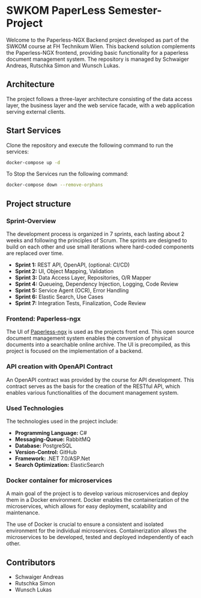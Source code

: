# SWKOM PaperLess Semester-Project

Welcome to the Paperless-NGX Backend project developed as part of the SWKOM course at FH Technikum Wien. This backend solution complements the Paperless-NGX frontend, providing basic functionality for a paperless document management system. The repository is managed by Schwaiger Andreas, Rutschka Simon and Wunsch Lukas.

## Architecture

The project follows a three-layer architecture consisting of the data access layer, the business layer and the web service facade, with a web application serving external clients.

## Start Services

Clone the repository and execute the following command to run the services:
```bash
docker-compose up -d
```

To Stop the Services run the following command:
```bash
docker-compose down --remove-orphans
```


## Project structure

### Sprint-Overview

The development process is organized in 7 sprints, each lasting about 2 weeks and following the principles of Scrum. The sprints are designed to build on each other and use small iterations where hard-coded components are replaced over time.

- **Sprint 1:** REST API, OpenAPI, (optional: CI/CD)
- **Sprint 2:** UI, Object Mapping, Validation
- **Sprint 3:** Data Access Layer, Repositories, O/R Mapper
- **Sprint 4:** Queueing, Dependency Injection, Logging, Code Review
- **Sprint 5:** Service Agent (OCR), Error Handling
- **Sprint 6:** Elastic Search, Use Cases
- **Sprint 7:** Integration Tests, Finalization, Code Review

### Frontend: Paperless-ngx

The UI of [Paperless-ngx](https://docs.paperless-ngx.com/) is used as the projects front end. This open source document management system enables the conversion of physical documents into a searchable online archive. The UI is precompiled, as this project is focused on the implementation of a backend.

### API creation with OpenAPI Contract

An OpenAPI contract was provided by the course for API development. This contract serves as the basis for the creation of the RESTful API, which enables various functionalities of the document management system.

### Used Technologies

The technologies used in the project include:

- **Programming Language:** C#
- **Messaging-Queue:** RabbitMQ
- **Database:** PostgreSQL
- **Version-Control:** GitHub
- **Framework:** .NET 7.0/ASP.Net
- **Search Optimization:** ElasticSearch

### Docker container for microservices

A main goal of the project is to develop various microservices and deploy them in a Docker environment. Docker enables the containerization of the microservices, which allows for easy deployment, scalability and maintenance.

The use of Docker is crucial to ensure a consistent and isolated environment for the individual microservices. Containerization allows the microservices to be developed, tested and deployed independently of each other.

## Contributors

- Schwaiger Andreas
- Rutschka Simon
- Wunsch Lukas